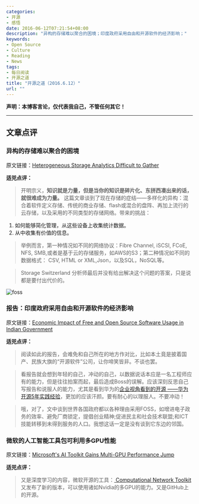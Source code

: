 ```yaml
---
categories:
- 开源
- 感悟
date: 2016-06-12T07:21:54+08:00
description: "异构的存储难以聚合的困境；印度政府采用自由和开源软件的经济影响；"
keywords:
- Open Source
- Culture
- Reading
- News
tags:
- 每日阅读
- 开源之道
title: "开源之道（2016.6.12）"
url: ""
---
```


**声明：本博客言论，仅代表我自己，不管任何其它！**

---

## 文章点评

### 异构的存储难以聚合的困境

原文链接：[Heterogeneous Storage Analytics Difficult to Gather](https://storageswiss.com/2016/05/24/heterogeneous-storage-analytics-difficult-to-gather/)

**适兕点评：**

> 开明宗义，**知识就是力量，但是当你的知识是碎片化、东拼西凑出来的话，就很难成为力量。** 这篇文章谈到了现在存储的症结——多样化的异构：混合着软件定义存储、传统的商业存储、flash或混合的盘阵、再加上流行的云存储，以及采用的不同类型的存储网络。带来的挑战：

1. 如何能够简化管理，从这些设备上收集统计数据。
2. 从中收集有价值的信息。

> 举例而言，第一种情况如不同的网络协议：Fibre Channel, iSCSI, FCoE, NFS, SMB,或者是基于云的存储服务，如AWS的S3；第二种情况如不同的数据格式： CSV, HTML or XML,Json，以及SQL，NoSQL等。

> Storage Switzerland 分析师最后并没有给出解决这个问题的答案，只是说都是要付出代价的。

![foss](https://3.bp.blogspot.com/-wUxOkLmfdPY/V1uPT8Y9fYI/AAAAAAAAKu0/u8kiBrspAoMWSycSP4WEkJRKYX9T3ddcACLcB/s640/Pictures2.jpg)

### 报告：印度政府采用自由和开源软件的经济影响

原文链接：[Economic Impact of Free and Open Source Software Usage in Indian Government](http://www.indrastra.com/2016/06/REPORT-Assessment-Economic-Impact-of-usage-FOSS-by-GOI-002-06-2016-0015.html)

**适兕点评：**

> 阅读如此的报告，会难免和自己所在的地方作对比，比如本土竟是披着国产、民族大旗的“开源软件”公司，让你啼笑皆非。不谈也罢。

> 看报告就会想到年轻的自己，冲动的自己，以数据说话本应是一名工程师应有的能力，但是往往拍案而起，最后造成Boss的误解。应该深刻反思自己写报告和说服人的能力，尤其是看到华为的[企业视角看到的开源 ——华为开源5年实践经验](http://www.ccf.org.cn/resources/1190201776262/2016/02/16/7.pdf)，更加的应该汗颜。要有耐心的以理服人。不要冲动！

> 哦，对了，文中谈到世界各国政府都以各种理由采用FOSS，如增进电子政务的效率、避免厂商锁定，提倡创业精神;促进民主和社会技术联盟;和ICT技能转移到未得到服务的人口。我想这话一定是没有谈到它东边的邻国。

### 微软的人工智能工具包可利用多GPU性能

原文链接：[Microsoft's AI Toolkit Gains Multi-GPU Performance Jump](http://www.eweek.com/enterprise-apps/microsofts-ai-toolkit-gains-multi-gpu-performance-jump.html)

**适兕点评：**

> 又是深度学习的内容，微软开源的工具：[ Computational Network Toolkit](https://www.cntk.ai)又发布了新的版本，可以使用诸如Nvidia的多GPU的能力。又是GitHub上的开源。
